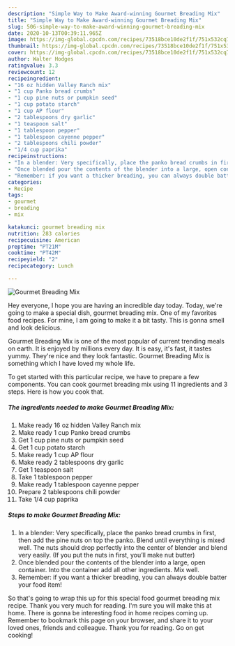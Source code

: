 ```yaml
---
description: "Simple Way to Make Award-winning Gourmet Breading Mix"
title: "Simple Way to Make Award-winning Gourmet Breading Mix"
slug: 506-simple-way-to-make-award-winning-gourmet-breading-mix
date: 2020-10-13T00:39:11.965Z
image: https://img-global.cpcdn.com/recipes/73518bce10de2f1f/751x532cq70/gourmet-breading-mix-recipe-main-photo.jpg
thumbnail: https://img-global.cpcdn.com/recipes/73518bce10de2f1f/751x532cq70/gourmet-breading-mix-recipe-main-photo.jpg
cover: https://img-global.cpcdn.com/recipes/73518bce10de2f1f/751x532cq70/gourmet-breading-mix-recipe-main-photo.jpg
author: Walter Hodges
ratingvalue: 3.3
reviewcount: 12
recipeingredient:
- "16 oz hidden Valley Ranch mix"
- "1 cup Panko bread crumbs"
- "1 cup pine nuts or pumpkin seed"
- "1 cup potato starch"
- "1 cup AP flour"
- "2 tablespoons dry garlic"
- "1 teaspoon salt"
- "1 tablespoon pepper"
- "1 tablespoon cayenne pepper"
- "2 tablespoons chili powder"
- "1/4 cup paprika"
recipeinstructions:
- "In a blender: Very specifically, place the panko bread crumbs in first, then add the pine nuts on top the panko. Blend until everything is mixed well. The nuts should drop perfectly into the center of blender and blend very easily. (If you put the nuts in first, you’ll make nut butter)"
- "Once blended pour the contents of the blender into a large, open container. Into the container add all other ingredients. Mix well."
- "Remember: if you want a thicker breading, you can always double batter your food item!"
categories:
- Recipe
tags:
- gourmet
- breading
- mix

katakunci: gourmet breading mix 
nutrition: 283 calories
recipecuisine: American
preptime: "PT21M"
cooktime: "PT42M"
recipeyield: "2"
recipecategory: Lunch

---
```



![Gourmet Breading Mix](https://img-global.cpcdn.com/recipes/73518bce10de2f1f/751x532cq70/gourmet-breading-mix-recipe-main-photo.jpg)

Hey everyone, I hope you are having an incredible day today. Today, we're going to make a special dish, gourmet breading mix. One of my favorites food recipes. For mine, I am going to make it a bit tasty. This is gonna smell and look delicious.



Gourmet Breading Mix is one of the most popular of current trending meals on earth. It is enjoyed by millions every day. It is easy, it's fast, it tastes yummy. They're nice and they look fantastic. Gourmet Breading Mix is something which I have loved my whole life.


To get started with this particular recipe, we have to prepare a few components. You can cook gourmet breading mix using 11 ingredients and 3 steps. Here is how you cook that.

<!--inarticleads1-->

##### The ingredients needed to make Gourmet Breading Mix:

1. Make ready 16 oz hidden Valley Ranch mix
1. Make ready 1 cup Panko bread crumbs
1. Get 1 cup pine nuts or pumpkin seed
1. Get 1 cup potato starch
1. Make ready 1 cup AP flour
1. Make ready 2 tablespoons dry garlic
1. Get 1 teaspoon salt
1. Take 1 tablespoon pepper
1. Make ready 1 tablespoon cayenne pepper
1. Prepare 2 tablespoons chili powder
1. Take 1/4 cup paprika




<!--inarticleads2-->

##### Steps to make Gourmet Breading Mix:

1. In a blender: Very specifically, place the panko bread crumbs in first, then add the pine nuts on top the panko. Blend until everything is mixed well. The nuts should drop perfectly into the center of blender and blend very easily. (If you put the nuts in first, you’ll make nut butter)
1. Once blended pour the contents of the blender into a large, open container. Into the container add all other ingredients. Mix well.
1. Remember: if you want a thicker breading, you can always double batter your food item!




So that's going to wrap this up for this special food gourmet breading mix recipe. Thank you very much for reading. I'm sure you will make this at home. There is gonna be interesting food in home recipes coming up. Remember to bookmark this page on your browser, and share it to your loved ones, friends and colleague. Thank you for reading. Go on get cooking!
